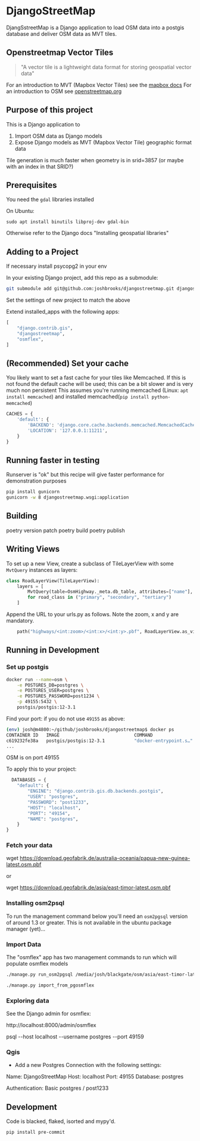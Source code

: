 # DjangoStreetMap

DjangSstreetMap is a Django application to load OSM data into a postgis database and deliver OSM data as
MVT tiles.

## Openstreetmap Vector Tiles

> "A vector tile is a lightweight data format for storing geospatial vector data"

For an introduction to MVT (Mapbox Vector Tiles) see the [mapbox docs](https://docs.mapbox.com/help/glossary/vector-tiles/)
For an introduction to OSM see [openstreetmap.org](https://www.openstreetmap.org/)

## Purpose of this project

This is a Django application to

1. Import OSM data as Django models
2. Expose Django models as MVT (Mapbox Vector Tile) geographic format data

Tile generation is much faster when geometry is in srid=3857 (or maybe with an index in that SRID?)

## Prerequisites

You need the `gdal` libraries installed

On Ubuntu:
```
sudo apt install binutils libproj-dev gdal-bin
```

Otherwise refer to the Django docs "Installing geospatial libraries"
## Adding to a Project

If necessary install psycopg2 in your env

In your existing Django project, add this repo as a submodule:

```sh
git submodule add git@github.com:joshbrooks/djangostreetmap.git djangostreetmap
```

Set the settings of new project to match the above

Extend installed_apps with the following apps:

```python
[
    "django.contrib.gis",
    "djangostreetmap",
    "osmflex",
]
```

## (Recommended) Set your cache

You likely want to set a fast cache for your tiles like Memcached. If this is not found
the default cache will be used; this can be a bit slower and is very much non persistent
This assumes you're running memcached (Linux: `apt install memcached`) and installed memcached(`pip install python-memcached`)

```python
CACHES = {
    'default': {
        'BACKEND': 'django.core.cache.backends.memcached.MemcachedCache',
        'LOCATION': '127.0.0.1:11211',
    }
}
```

## Running faster in testing

Runserver is "ok" but this recipe will give faster performance for demonstration purposes

```bash
pip install gunicorn
gunicorn -w 8 djangostreetmap.wsgi:application
```

## Building

poetry version patch
poetry build
poetry publish

## Writing Views

To set up a new View, create a subclass of TileLayerView with some `MvtQuery` instances as layers:

```python
class RoadLayerView(TileLayerView):
    layers = [
        MvtQuery(table=OsmHighway._meta.db_table, attributes=["name"], filters=[f"\"highway\"='{road_class}'"], layer=road_class)
        for road_class in ("primary", "secondary", "tertiary")
    ]
```

Append the URL to your urls.py as follows. Note the zoom, x and y are mandatory.

```python
    path("highways/<int:zoom>/<int:x>/<int:y>.pbf", RoadLayerView.as_view()),
```

## Running in Development

### Set up postgis

```bash
docker run --name=osm \
    -e POSTGRES_DB=postgres \
    -e POSTGRES_USER=postgres \
    -e POSTGRES_PASSWORD=post1234 \
    -p 49155:5432 \
    postgis/postgis:12-3.1
```

Find your port: if you do not use `49155` as above:

```sh
(env) josh@m4800:~/github/joshbrooks/djangostreetmap$ docker ps
CONTAINER ID   IMAGE                            COMMAND                  CREATED          STATUS             PORTS                                         NAMES
c619232fe38a   postgis/postgis:12-3.1           "docker-entrypoint.s…"   33 seconds ago   Up 32 seconds      0.0.0.0:49155->5432/tcp, :::49155->5432/tcp   osm
...
```

OSM is on port 49155

To apply this to your project:

```python
  DATABASES = {
    "default": {
        "ENGINE": "django.contrib.gis.db.backends.postgis",
        "USER": "postgres",
        "PASSWORD": "post1233",
        "HOST": "localhost",
        "PORT": "49154",
        "NAME": "postgres",
    }
}
```

### Fetch your data

wget https://download.geofabrik.de/australia-oceania/papua-new-guinea-latest.osm.pbf

or

wget https://download.geofabrik.de/asia/east-timor-latest.osm.pbf

### Installing osm2psql

To run the management command below you'll need an `osm2pgsql` version of around 1.3 or greater. This is not available in the ubuntu package manager (yet)...

### Import Data

The "osmflex" app has two management commands to run which will populate osmflex models

```sh
./manage.py run_osm2pgsql /media/josh/blackgate/osm/asia/east-timor-latest.osm.pbf
```

```sh
./manage.py import_from_pgosmflex
```

### Exploring data

See the Django admin for osmflex:

http://localhost:8000/admin/osmflex

psql --host localhost --username postgres --port 49159

### Qgis

- Add a new Postgres Connection with the following settings:

Name: DjangoStreetMap
Host: localhost
Port: 49155
Database: postgres

Authentication: Basic
postgres / post1233

## Development

Code is blacked, flaked, isorted and mypy'd.

`pip install pre-commit`
